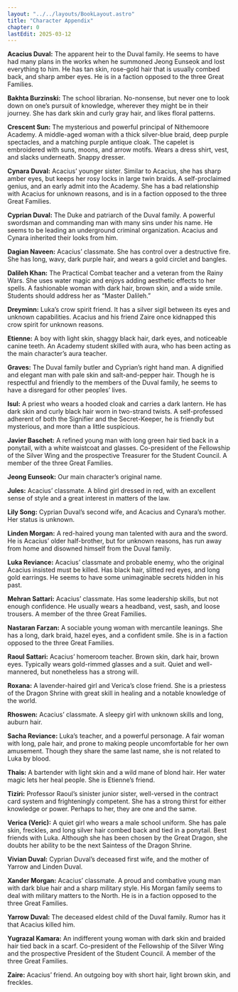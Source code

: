 ```yaml
---
layout: "../../layouts/BookLayout.astro"
title: "Character Appendix"
chapter: 0
lastEdit: 2025-03-12
---
```

**Acacius Duval:** The apparent heir to the Duval family. He seems to have had many plans in the works when he summoned Jeong Eunseok and lost everything to him. He has tan skin, rose-gold hair that is usually combed back, and sharp amber eyes. He is in a faction opposed to the three Great Families.

**Bakhta Burzinski:** The school librarian. No-nonsense, but never one to look down on one’s pursuit of knowledge, wherever they might be in their journey. She has dark skin and curly gray hair, and likes floral patterns.

**Crescent Sun:** The mysterious and powerful principal of Nithemoore Academy. A middle-aged woman with a thick silver-blue braid, deep purple spectacles, and a matching purple antique cloak. The capelet is embroidered with suns, moons, and arrow motifs. Wears a dress shirt, vest, and slacks underneath. Snappy dresser. 

**Cynara Duval:** Acacius’ younger sister. Similar to Acacius, she has sharp amber eyes, but keeps her rosy locks in large twin braids. A self-proclaimed genius, and an early admit into the Academy. She has a bad relationship with Acacius for unknown reasons, and is in a faction opposed to the three Great Families.

**Cyprian Duval:** The Duke and patriarch of the Duval family. A powerful swordsman and commanding man with many sins under his name. He seems to be leading an underground criminal organization. Acacius and Cynara inherited their looks from him. 

**Dagian Naveen:** Acacius’ classmate. She has control over a destructive fire. She has long, wavy, dark purple hair, and wears a gold circlet and bangles. 

**Dalileh Khan:** The Practical Combat teacher and a veteran from the Rainy Wars. She uses water magic and enjoys adding aesthetic effects to her spells. A fashionable woman with dark hair, brown skin, and a wide smile. Students should address her as “Master Dalileh.” 

**Dreyminn:** Luka’s crow spirit friend. It has a silver sigil between its eyes and unknown capabilities. Acacius and his friend Zaire once kidnapped this crow spirit for unknown reasons. 

**Etienne:** A boy with light skin, shaggy black hair, dark eyes, and noticeable canine teeth. An Academy student skilled with aura, who has been acting as the main character’s aura teacher. 

**Graves:** The Duval family butler and Cyprian’s right hand man. A dignified and elegant man with pale skin and salt-and-pepper hair. Though he is respectful and friendly to the members of the Duval family, he seems to have a disregard for other peoples’ lives. 

**Isul:** A priest who wears a hooded cloak and carries a dark lantern. He has dark skin and curly black hair worn in two-strand twists. A self-professed adherent of both the Signifier and the Secret-Keeper, he is friendly but mysterious, and more than a little suspicious. 

**Javier Baschet:** A refined young man with long green hair tied back in a ponytail, with a white waistcoat and glasses. Co-president of the Fellowship of the Silver Wing and the prospective Treasurer for the Student Council. A member of the three Great Families.

**Jeong Eunseok:** Our main character’s original name. 

**Jules:** Acacius’ classmate. A blind girl dressed in red, with an excellent sense of style and a great interest in matters of the law. 

**Lily Song:** Cyprian Duval’s second wife, and Acacius and Cynara’s mother. Her status is unknown.

**Linden Morgan:** A red-haired young man talented with aura and the sword. He is Acacius’ older half-brother, but for unknown reasons, has run away from home and disowned himself from the Duval family. 

**Luka Reviance:** Acacius’ classmate and probable enemy, who the original Acacius insisted must be killed. Has black hair, slitted red eyes, and long gold earrings. He seems to have some unimaginable secrets hidden in his past. 

**Mehran Sattari:** Acacius’ classmate. Has some leadership skills, but not enough confidence. He usually wears a headband, vest, sash, and loose trousers. A member of the three Great Families. 

**Nastaran Farzan:** A sociable young woman with mercantile leanings. She has a long, dark braid, hazel eyes, and a confident smile. She is in a faction opposed to the three Great Families.

**Raoul Sattari:** Acacius’ homeroom teacher. Brown skin, dark hair, brown eyes. Typically wears gold-rimmed glasses and a suit. Quiet and well-mannered, but nonetheless has a strong will. 

**Roxana:** A lavender-haired girl and Verica’s close friend. She is a priestess of the Dragon Shrine with great skill in healing and a notable knowledge of the world.

**Rhoswen:** Acacius’ classmate. A sleepy girl with unknown skills and long, auburn hair. 

**Sacha Reviance:** Luka’s teacher, and a powerful personage. A fair woman with long, pale hair, and prone to making people uncomfortable for her own amusement. Though they share the same last name, she is not related to Luka by blood. 

**Thais:** A bartender with light skin and a wild mane of blond hair. Her water magic lets her heal people. She is Etienne’s friend. 

**Tiziri:** Professor Raoul’s sinister junior sister, well-versed in the contract card system and frighteningly competent. She has a strong thirst for either knowledge or power. Perhaps to her, they are one and the same. 

**Verica (Veric):** A quiet girl who wears a male school uniform. She has pale skin, freckles, and long silver hair combed back and tied in a ponytail. Best friends with Luka. Although she has been chosen by the Great Dragon, she doubts her ability to be the next Saintess of the Dragon Shrine. 

**Vivian Duval:** Cyprian Duval’s deceased first wife, and the mother of Yarrow and Linden Duval.

**Xander Morgan:** Acacius’ classmate. A proud and combative young man with dark blue hair and a sharp military style. His Morgan family seems to deal with military matters to the North. He is in a faction opposed to the three Great Families.

**Yarrow Duval:** The deceased eldest child of the Duval family. Rumor has it that Acacius killed him. 

**Yugrazal Kamara:** An indifferent young woman with dark skin and braided hair tied back in a scarf. Co-president of the Fellowship of the Silver Wing and the prospective President of the Student Council. A member of the three Great Families. 

**Zaire:** Acacius’ friend. An outgoing boy with short hair, light brown skin, and freckles.